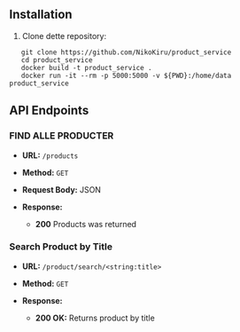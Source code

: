 
## Installation

1. Clone dette repository:

```
   git clone https://github.com/NikoKiru/product_service
   cd product_service
   docker build -t product_service .
   docker run -it --rm -p 5000:5000 -v ${PWD}:/home/data product_service
```

## API Endpoints

### FIND ALLE PRODUCTER

- **URL:** `/products`
- **Method:** `GET`
- **Request Body:** JSON

- **Response:**

  - **200** Products was returned

### Search Product by Title

- **URL:** `/product/search/<string:title>`
- **Method:** `GET`

- **Response:**

  - **200 OK:** Returns product by title